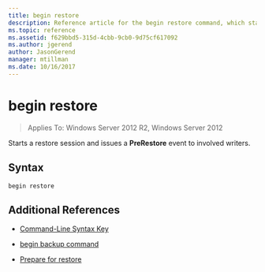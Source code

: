 ```yaml
---
title: begin restore
description: Reference article for the begin restore command, which starts a restore session and issues a PreRestore event to involved writers.
ms.topic: reference
ms.assetid: f629bbd5-315d-4cbb-9cb0-9d75cf617092
ms.author: jgerend
author: JasonGerend
manager: mtillman
ms.date: 10/16/2017
---
```


# begin restore

> Applies To: Windows Server 2012 R2, Windows Server 2012

Starts a restore session and issues a **PreRestore** event to involved writers.

## Syntax

```
begin restore
```

## Additional References

- [Command-Line Syntax Key](command-line-syntax-key.md)

- [begin backup command](begin-backup.md)

- [Prepare for restore](/windows/win32/vss/overview-of-preparing-for-restore)
